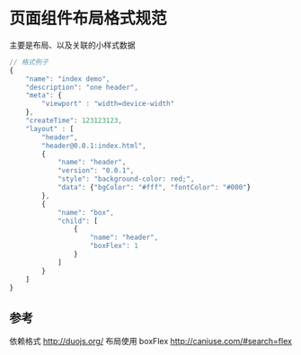 页面组件布局格式规范
=====

主要是布局、以及关联的小样式数据

```javascript
// 格式例子
{
	"name": "index demo",
	"description": "one header",
	"meta": {
		"viewport" : "width=device-width"
	},
	"createTime": 123123123,
	"layout" : [
		"header",
		"header@0.0.1:index.html",
		{
			"name": "header",
			"version": "0.0.1",
			"style": "background-color: red;",
			"data": {"bgColor": "#fff", "fontColor": "#000"}
		},
		{
			"name": "box",
			"child": [
				{
					"name": "header",
					"boxFlex": 1
				}
			]
		}
	]
}
```

## 参考

依赖格式 http://duojs.org/
布局使用 boxFlex http://caniuse.com/#search=flex
